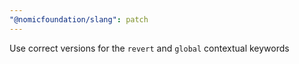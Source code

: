 ```yaml
---
"@nomicfoundation/slang": patch
---
```


Use correct versions for the `revert` and `global` contextual keywords
